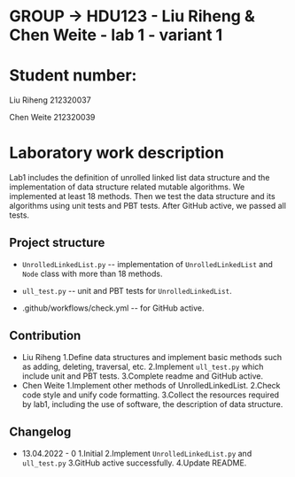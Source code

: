 # GROUP -> HDU123 - Liu Riheng & Chen Weite - lab 1 - variant 1
# Student number:
Liu Riheng  212320037

Chen Weite   212320039

# Laboratory work description
Lab1 includes the definition of unrolled linked list data structure and the implementation of data structure related mutable algorithms.
We implemented at least 18 methods. Then we test the data structure and its algorithms using unit tests and PBT tests. 
After GitHub active, we passed all tests.


## Project structure

- `UnrolledLinkedList.py` -- implementation of `UnrolledLinkedList` and `Node` class with more than 18 methods.
   
- `ull_test.py` -- unit and PBT tests for `UnrolledLinkedList`.

- .github/workflows/check.yml -- for GitHub active.

## Contribution
- Liu Riheng 
   1.Define data structures and implement basic methods such as adding, deleting, traversal, etc.
   2.Implement `ull_test.py` which include unit and PBT tests.
   3.Complete readme and GitHub active.
- Chen Weite
   1.Implement other methods of UnrolledLinkedList.
   2.Check code style and unify code formatting.
   3.Collect the resources required by lab1, including the use of software, the description of data structure. 

## Changelog

- 13.04.2022 - 0
   1.Initial
   2.Implement `UnrolledLinkedList.py` and `ull_test.py`
   3.GitHub active successfully.
   4.Update README.




